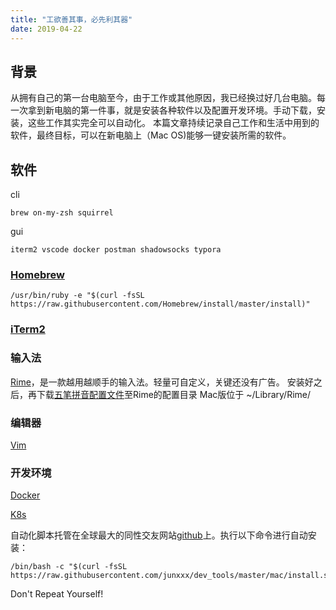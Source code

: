 ```yaml
---
title: "工欲善其事，必先利其器"
date: 2019-04-22 
---
```

## 背景
从拥有自己的第一台电脑至今，由于工作或其他原因，我已经换过好几台电脑。每一次拿到新电脑的第一件事，就是安装各种软件以及配置开发环境。手动下载，安装，这些工作其实完全可以自动化。
本篇文章持续记录自己工作和生活中用到的软件，最终目标，可以在新电脑上（Mac OS)能够一键安装所需的软件。

## 软件
cli
```
brew on-my-zsh squirrel 
```
gui
```
iterm2 vscode docker postman shadowsocks typora
```

### [Homebrew](https://brew.sh/)
```
/usr/bin/ruby -e "$(curl -fsSL https://raw.githubusercontent.com/Homebrew/install/master/install)"
```
### [iTerm2](https://www.iterm2.com/downloads.html)
### 输入法
[Rime](https://rime.im/download/)，是一款越用越顺手的输入法。轻量可自定义，关键还没有广告。
安装好之后，再下载[五笔拼音配置文件](https://github.com/junxxx/rime_wubi_pinyin)至Rime的配置目录
Mac版位于 ~/Library/Rime/
### 编辑器
[Vim](https://github.com/vim/vim)
### 开发环境
[Docker](https://docs.docker.com/get-started/)

[K8s](https://kubernetes.io/docs/home/)

自动化脚本托管在全球最大的同性交友网站[github](https://raw.githubusercontent.com/junxxx/dev_tools/master/mac/install.sh)上。执行以下命令进行自动安装：
```
/bin/bash -c "$(curl -fsSL https://raw.githubusercontent.com/junxxx/dev_tools/master/mac/install.sh)"
```

Don't Repeat Yourself!

